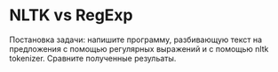 # NLTK vs RegExp

Постановка задачи: напишите программу, разбивающую текст на предложения с помощью регулярных выражений и с помощью nltk tokenizer. Сравните полученные резульаты.